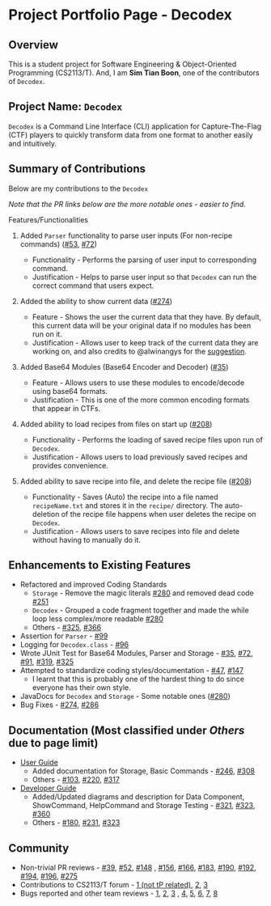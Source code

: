 # Project Portfolio Page - Decodex

## Overview
This is a student project for Software Engineering & Object-Oriented Programming (CS2113/T). And, I am **Sim Tian Boon**, one of the contributors of `Decodex`.

## Project Name: `Decodex`
`Decodex` is a Command Line Interface (CLI) application for Capture-The-Flag (CTF) players to quickly transform data from one format to another easily and intuitively.

## Summary of Contributions
Below are my contributions to the `Decodex`

*Note that the PR links below are the more notable ones - easier to find.*

Features/Functionalities

1. Added `Parser` functionality to parse user inputs (For non-recipe commands) ([#53](https://github.com/AY2122S1-CS2113T-T10-3/tp/pull/53), [#72](https://github.com/AY2122S1-CS2113T-T10-3/tp/pull/72/files))
    - Functionality - Performs the parsing of user input to corresponding command.
    - Justification - Helps to parse user input so that `Decodex` can run the correct command that users expect.

2. Added the ability to show current data ([#274](https://github.com/AY2122S1-CS2113T-T10-3/tp/pull/274))
    - Feature - Shows the user the current data that they have. By default, this current data will be your original data if no modules has been run on it.
    - Justification - Allows user to keep track of the current data they are working on, and also credits to @alwinangys for the [suggestion](https://github.com/alwinangys/ped/issues/4).

3. Added Base64 Modules (Base64 Encoder and Decoder) ([#35](https://github.com/AY2122S1-CS2113T-T10-3/tp/pull/35))
    - Feature - Allows users to use these modules to encode/decode using base64 formats.
    - Justification - This is one of the more common encoding formats that appear in CTFs.

4. Added ability to load recipes from files on start up ([#208](https://github.com/AY2122S1-CS2113T-T10-3/tp/pull/208/))
    - Functionality - Performs the loading of saved recipe files upon run of `Decodex`.
    - Justification - Allows users to load previously saved recipes and provides convenience.

5. Added ability to save recipe into file, and delete the recipe file ([#208](https://github.com/AY2122S1-CS2113T-T10-3/tp/pull/208/))
    - Functionality - Saves (Auto) the recipe into a file named `recipeName.txt` and stores it in the `recipe/` directory. The auto-deletion of the recipe file happens when user deletes the recipe on `Decodex`.
    - Justification - Allows users to save recipes into file and delete without having to manually do it.

## Enhancements to Existing Features
- Refactored and improved Coding Standards
    - `Storage` - Remove the magic literals [#280](https://github.com/AY2122S1-CS2113T-T10-3/tp/pull/280) and removed dead code [#251](https://github.com/AY2122S1-CS2113T-T10-3/tp/pull/251/files)
    - `Decodex` - Grouped a code fragment together and made the while loop less complex/more readable [#280](https://github.com/AY2122S1-CS2113T-T10-3/tp/pull/280)
    - Others - [#325](https://github.com/AY2122S1-CS2113T-T10-3/tp/pull/325), [#366](https://github.com/AY2122S1-CS2113T-T10-3/tp/pull/366)
- Assertion for `Parser` - [#99](https://github.com/AY2122S1-CS2113T-T10-3/tp/pull/99/files)
- Logging for `Decodex.class` - [#96](https://github.com/AY2122S1-CS2113T-T10-3/tp/pull/96)
- Wrote JUnit Test for Base64 Modules, Parser and Storage - [#35](https://github.com/AY2122S1-CS2113T-T10-3/tp/pull/35), [#72](https://github.com/AY2122S1-CS2113T-T10-3/tp/pull/72/), [#91](https://github.com/AY2122S1-CS2113T-T10-3/tp/pull/91), [#319](https://github.com/AY2122S1-CS2113T-T10-3/tp/pull/319), [#325](https://github.com/AY2122S1-CS2113T-T10-3/tp/pull/325)
- Attempted to standardize coding styles/documentation - [#47](https://github.com/AY2122S1-CS2113T-T10-3/tp/pull/47), [#147](https://github.com/AY2122S1-CS2113T-T10-3/tp/pull/147)
    - I learnt that this is probably one of the hardest thing to do since everyone has their own style.
- JavaDocs for `Decodex` and `Storage` - Some notable ones ([#280](https://github.com/AY2122S1-CS2113T-T10-3/tp/pull/280))
- Bug Fixes - [#274](https://github.com/AY2122S1-CS2113T-T10-3/tp/pull/274), [#286](https://github.com/AY2122S1-CS2113T-T10-3/tp/pull/286)

## Documentation (Most classified under *Others* due to page limit)
- [User Guide](https://ay2122s1-cs2113t-t10-3.github.io/tp/UserGuide.html)
    - Added documentation for Storage, Basic Commands - [#246](https://github.com/AY2122S1-CS2113T-T10-3/tp/pull/246), [#308](https://github.com/AY2122S1-CS2113T-T10-3/tp/pull/308)
    - Others - [#103](https://github.com/AY2122S1-CS2113T-T10-3/tp/pull/103), [#220](https://github.com/AY2122S1-CS2113T-T10-3/tp/pull/220/files), [#317](https://github.com/AY2122S1-CS2113T-T10-3/tp/pull/317)
- [Developer Guide](https://ay2122s1-cs2113t-t10-3.github.io/tp/DeveloperGuide.html)
    - Added/Updated diagrams and description for Data Component, ShowCommand, HelpCommand and Storage Testing - [#321](https://github.com/AY2122S1-CS2113T-T10-3/tp/pull/321), [#323](https://github.com/AY2122S1-CS2113T-T10-3/tp/pull/323), [#360](https://github.com/AY2122S1-CS2113T-T10-3/tp/pull/360)
    - Others - [#180](https://github.com/AY2122S1-CS2113T-T10-3/tp/pull/180), [#231](https://github.com/AY2122S1-CS2113T-T10-3/tp/pull/231), [#323](https://github.com/AY2122S1-CS2113T-T10-3/tp/pull/323)

## Community
- Non-trivial PR reviews - [#39](https://github.com/AY2122S1-CS2113T-T10-3/tp/pull/39), [#52](https://github.com/AY2122S1-CS2113T-T10-3/tp/pull/52), [#148](https://github.com/AY2122S1-CS2113T-T10-3/tp/pull/148) , [#156](https://github.com/AY2122S1-CS2113T-T10-3/tp/pull/156), [#166](https://github.com/AY2122S1-CS2113T-T10-3/tp/pull/166), [#183](https://github.com/AY2122S1-CS2113T-T10-3/tp/pull/183), [#190](https://github.com/AY2122S1-CS2113T-T10-3/tp/pull/190), [#192](https://github.com/AY2122S1-CS2113T-T10-3/tp/pull/192), [#194](https://github.com/AY2122S1-CS2113T-T10-3/tp/pull/194), [#196](https://github.com/AY2122S1-CS2113T-T10-3/tp/pull/196), [#275](https://github.com/AY2122S1-CS2113T-T10-3/tp/pull/275)
- Contributions to CS2113/T forum - [1 (not tP related)](https://github.com/nus-cs2113-AY2122S1/forum/issues/12), [2](https://github.com/nus-cs2113-AY2122S1/forum/issues/101), [3](https://github.com/nus-cs2113-AY2122S1/forum/issues/110)
- Bugs reported and other team reviews - [1](https://github.com/nus-cs2113-AY2122S1/tp/pull/32), [2](https://github.com/AY2122S1-CS2113T-T09-2/tp/issues/219), [3](https://github.com/AY2122S1-CS2113T-T09-2/tp/issues/210)
  , [4](https://github.com/AY2122S1-CS2113T-T09-2/tp/issues/212), [5](https://github.com/AY2122S1-CS2113T-T09-2/tp/issues/198), [6](https://github.com/AY2122S1-CS2113T-T09-2/tp/issues/195), [7](https://github.com/AY2122S1-CS2113T-T09-2/tp/issues/179), [8](https://github.com/AY2122S1-CS2113T-T09-2/tp/issues/184)
